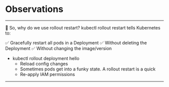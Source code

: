 # Observations
---
🤔 So, why do we use rollout restart?
kubectl rollout restart tells Kubernetes to:

✅ Gracefully restart all pods in a Deployment
✅ Without deleting the Deployment
✅ Without changing the image/version
- kubectl rollout deployment hello
  - Reload config changes
  - Sometimes pods get into a funky state. A rollout restart is a quick
  - Re-apply IAM permissions
---